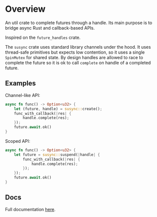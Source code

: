 # Overview
An util crate to complete futures through a handle. Its main purpose is to bridge async Rust and callback-based APIs.

Inspired on the `future_handles` crate.

The `susync` crate uses standard library channels under the hood. It uses thread-safe primitives but expects low contention,
so it uses a single `SpinMutex` for shared state.
By design handles are allowed to race to complete the future so it is ok to call `complete` on handle of a completed future.

## Examples

Channel-like API:
```rust
async fn func() -> Option<u32> {
    let (future, handle) = susync::create();
    func_with_callback(|res| {
        handle.complete(res);
    });
    future.await.ok()
}
```

Scoped API:
```rust
async fn func() -> Option<u32> {
    let future = susync::suspend(|handle| {
        func_with_callback(|res| {
            handle.complete(res);
        });
    });
    future.await.ok()
}
```

## Docs
Full documentation [here](https://docs.rs/susync/).